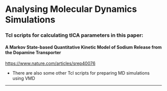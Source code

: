 # Analysing Molecular Dynamics Simulations


### Tcl scripts for calculating tICA parameters in this paper:
####     A Markov State-based Quantitative Kinetic Model of Sodium Release from the Dopamine Transporter

<a href="https://www.nature.com/articles/srep40076">https://www.nature.com/articles/srep40076</a>


   * There are also some other Tcl scripts for preparing MD simulations using VMD
------

